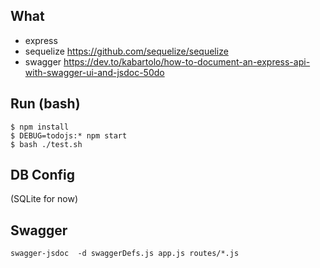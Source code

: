 ## What
- express
- sequelize https://github.com/sequelize/sequelize
- swagger https://dev.to/kabartolo/how-to-document-an-express-api-with-swagger-ui-and-jsdoc-50do

## Run (bash)

    $ npm install
    $ DEBUG=todojs:* npm start
    $ bash ./test.sh

## DB Config

(SQLite for now)

## Swagger

    swagger-jsdoc  -d swaggerDefs.js app.js routes/*.js
